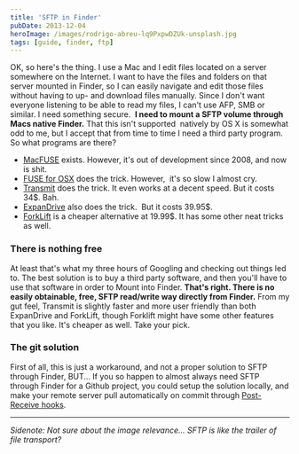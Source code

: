 ```yaml
---
title: 'SFTP in Finder'
pubDate: 2013-12-04
heroImage: /images/rodrigo-abreu-lq9PxpwDZUk-unsplash.jpg
tags: [guide, finder, ftp]
---
```


OK, so here's the thing. I use a Mac and I edit files located on a server somewhere on the Internet. I want to have the files and folders on that server mounted in Finder, so I can easily navigate and edit those files without having to up- and download files manually. Since I don't want everyone listening to be able to read my files, I can't use AFP, SMB or similar. I need something secure.  **I need to mount a SFTP volume through Macs native Finder.** That this isn't supported  natively by OS X is somewhat odd to me, but I accept that from time to time I need a third party program. So what programs are there?

- [MacFUSE](http://code.google.com/p/macfuse/) exists. However, it's out of development since 2008, and now is shit.
- [FUSE for OSX](http://osxfuse.github.io/) does the trick. However,  it's so slow I almost cry.
- [Transmit](https://www.panic.com/transmit/) does the trick. It even works at a decent speed. But it costs 34$. Bah.
- [ExpanDrive](http://www.expandrive.com/expandrive) also does the trick.  But it costs 39.95$.
- [ForkLift](http://www.binarynights.com/) is a cheaper alternative at 19.99$. It has some other neat tricks as well.

### There is nothing free

At least that's what my three hours of Googling and checking out things led to. The best solution is to buy a third party software, and then you'll have to use that software in order to Mount into Finder. **That's right. There is no easily obtainable, free, SFTP read/write way directly from Finder.** From my gut feel, Transmit is slightly faster and more user friendly than both ExpanDrive and ForkLift, though Forklift might have some other features that you like. It's cheaper as well. Take your pick.

### The git solution

First of all, this is just a workaround, and not a proper solution to SFTP through Finder, BUT... If you so happen to almost always need SFTP through Finder for a Github project, you could setup the solution locally, and make your remote server pull automatically on commit through [Post-Receive hooks](https://help.github.com/articles/post-receive-hooks).

---

_Sidenote: Not sure about the image relevance... SFTP is like the trailer of file transport?_
